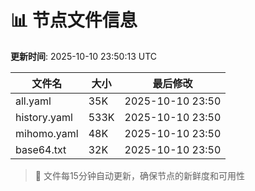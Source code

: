 # 📊 节点文件信息

**更新时间**: 2025-10-10 23:50:13 UTC

| 文件名 | 大小 | 最后修改 |
|--------|------|----------|
| all.yaml | 35K | 2025-10-10 23:50 |
| history.yaml | 533K | 2025-10-10 23:50 |
| mihomo.yaml | 48K | 2025-10-10 23:50 |
| base64.txt | 32K | 2025-10-10 23:50 |

> 🔄 文件每15分钟自动更新，确保节点的新鲜度和可用性
